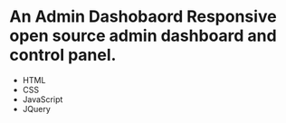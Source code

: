 An Admin Dashobaord
Responsive open source admin dashboard and control panel.
============

- HTML
- CSS
- JavaScript
- JQuery
